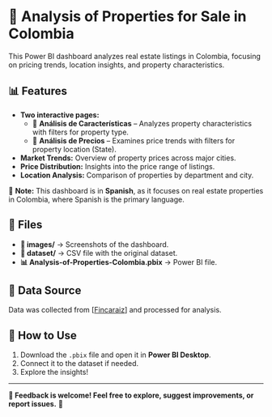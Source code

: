 # 🏡 Analysis of Properties for Sale in Colombia  

This Power BI dashboard analyzes real estate listings in Colombia, focusing on pricing trends, location insights, and property characteristics.  

## 📊 Features  
- **Two interactive pages:**  
  - 📌 **Análisis de Características** – Analyzes property characteristics with filters for property type.  
  - 📌 **Análisis de Precios** – Examines price trends with filters for property location (State).  
- **Market Trends:** Overview of property prices across major cities.  
- **Price Distribution:** Insights into the price range of listings.  
- **Location Analysis:** Comparison of properties by department and city.  

📢 **Note:** This dashboard is in **Spanish**, as it focuses on real estate properties in Colombia, where Spanish is the primary language.  

## 📂 Files  
- **📁 images/** → Screenshots of the dashboard.  
- **📁 dataset/** → CSV file with the original dataset.  
- **📊 Analysis-of-Properties-Colombia.pbix** → Power BI file.  

## 📜 Data Source  
Data was collected from [[Fincaraiz](https://www.fincaraiz.com.co/)] and processed for analysis.  

## 🚀 How to Use  
1. Download the `.pbix` file and open it in **Power BI Desktop**.  
2. Connect it to the dataset if needed.  
3. Explore the insights!  

---
**📢 Feedback is welcome! Feel free to explore, suggest improvements, or report issues.** 🚀  
